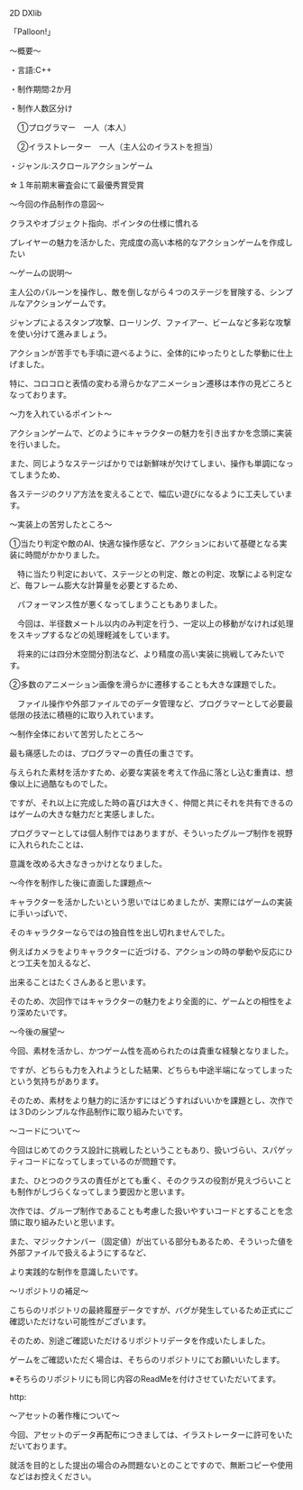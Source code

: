 2D DXlib 

「Palloon!」

～概要～

・言語:C++

・制作期間:2か月

・制作人数区分け

　①プログラマー　一人（本人）

　②イラストレーター　一人（主人公のイラストを担当）

・ジャンル:スクロールアクションゲーム

☆１年前期末審査会にて最優秀賞受賞


～今回の作品制作の意図～

クラスやオブジェクト指向、ポインタの仕様に慣れる

プレイヤーの魅力を活かした、完成度の高い本格的なアクションゲームを作成したい

～ゲームの説明～

主人公のパルーンを操作し、敵を倒しながら４つのステージを冒険する、シンプルなアクションゲームです。

ジャンプによるスタンプ攻撃、ローリング、ファイアー、ビームなど多彩な攻撃を使い分けて進みましょう。

アクションが苦手でも手頃に遊べるように、全体的にゆったりとした挙動に仕上げました。

特に、コロコロと表情の変わる滑らかなアニメーション遷移は本作の見どころとなっております。

～力を入れているポイント～

アクションゲームで、どのようにキャラクターの魅力を引き出すかを念頭に実装を行いました。

また、同じようなステージばかりでは新鮮味が欠けてしまい、操作も単調になってしまうため、

各ステージのクリア方法を変えることで、幅広い遊びになるように工夫しています。

～実装上の苦労したところ～

①当たり判定や敵のAI、快適な操作感など、アクションにおいて基礎となる実装に時間がかかりました。

　特に当たり判定において、ステージとの判定、敵との判定、攻撃による判定など、毎フレーム膨大な計算量を必要とするため、

　パフォーマンス性が悪くなってしまうこともありました。

　今回は、半径数メートル以内のみ判定を行う、一定以上の移動がなければ処理をスキップするなどの処理軽減をしています。

　将来的には四分木空間分割法など、より精度の高い実装に挑戦してみたいです。

②多数のアニメーション画像を滑らかに遷移することも大きな課題でした。

　ファイル操作や外部ファイルでのデータ管理など、プログラマーとして必要最低限の技法に積極的に取り入れています。

～制作全体において苦労したところ～

最も痛感したのは、プログラマーの責任の重さです。

与えられた素材を活かすため、必要な実装を考えて作品に落とし込む重責は、想像以上に過酷なものでした。

ですが、それ以上に完成した時の喜びは大きく、仲間と共にそれを共有できるのはゲームの大きな魅力だと実感しました。

プログラマーとしては個人制作ではありますが、そういったグループ制作を視野に入れられたことは、

意識を改める大きなきっかけとなりました。

～今作を制作した後に直面した課題点～

キャラクターを活かしたいという思いではじめましたが、実際にはゲームの実装に手いっぱいで、

そのキャラクターならではの独自性を出し切れませんでした。

例えばカメラをよりキャラクターに近づける、アクションの時の挙動や反応にひとつ工夫を加えるなど、

出来ることはたくさんあると思います。

そのため、次回作ではキャラクターの魅力をより全面的に、ゲームとの相性をより深めたいです。

～今後の展望～

今回、素材を活かし、かつゲーム性を高められたのは貴重な経験となりました。

ですが、どちらも力を入れようとした結果、どちらも中途半端になってしまったという気持ちがあります。

そのため、素材をより魅力的に活かすにはどうすればいいかを課題とし、次作では３Dのシンプルな作品制作に取り組みたいです。

～コードについて～

今回はじめてのクラス設計に挑戦したということもあり、扱いづらい、スパゲッティコードになってしまっているのが問題です。

また、ひとつのクラスの責任がとても重く、そのクラスの役割が見えづらいことも制作がしづらくなってしまう要因かと思います。

次作では、グループ制作であることも考慮した扱いやすいコードとすることを念頭に取り組みたいと思います。

また、マジックナンバー（固定値）が出ている部分もあるため、そういった値を外部ファイルで扱えるようにするなど、

より実践的な制作を意識したいです。

～リポジトリの補足～

こちらのリポジトリの最終履歴データですが、バグが発生しているため正式にご確認いただけない可能性がございます。

そのため、別途ご確認いただけるリポジトリデータを作成いたしました。

ゲームをご確認いただく場合は、そちらのリポジトリにてお願いいたします。

※そちらのリポジトリにも同じ内容のReadMeを付けさせていただいてます。

http:

～アセットの著作権について～

今回、アセットのデータ再配布につきましては、イラストレーターに許可をいただいております。

就活を目的とした提出の場合のみ問題ないとのことですので、無断コピーや使用などはお控えください。
